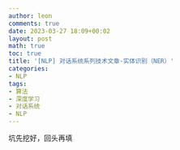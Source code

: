 ```yaml
---
author: leon
comments: true
date: 2023-03-27 18:09+00:02
layout: post
math: true
toc: true
title: '[NLP] 对话系统系列技术文章-实体识别（NER）'
categories:
- NLP
tags:
- 算法
- 深度学习
- 对话系统
- NLP
---
```


坑先挖好，回头再填

